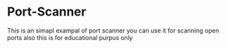 # Port-Scanner
This is an simapl exampal of port scanner you can use it for scanning open ports also this is for educational purpus only
